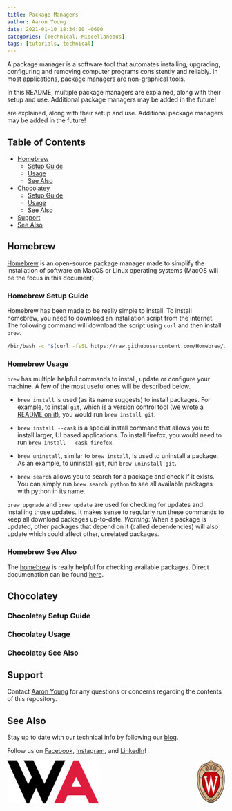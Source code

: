 ```yaml
---
title: Package Managers
author: Aaron Young
date: 2021-01-10 18:34:00 -0600
categories: [Technical, Miscellaneous]
tags: [tutorials, technical]
---
```


A package manager is a software tool that automates installing, upgrading, configuring and removing computer programs consistently and reliably. In most applications, package managers are non-graphical tools.

In this README, multiple package managers are explained, along with their setup and use. Additional package managers may be added in the future!

are explained, along with their setup and use. Additional package managers may be added in the future!

## Table of Contents
- [Homebrew](#homebrew)
	- [Setup Guide](#homebrew-setup-guide)
	- [Usage](#homebrew-usage)
	- [See Also](#homebrew-see-also)
- [Chocolatey](#chocolatey)
	- [Setup Guide](#chocolatey-setup-guide)
	- [Usage](#chocolateyusage)
	- [See Also](#chocolatey-see-also)
- [Support](#support)
- [See Also](#see-also)


## Homebrew

[Homebrew](https://brew.sh/) is an open-source package manager made to simplify the installation of software on MacOS or Linux operating systems (MacOS will be the focus in this document).

### Homebrew Setup Guide

Homebrew has been made to be really simple to install. To install homebrew, you need to download an installation script from the internet. The following command will download the script using `curl` and then install `brew`.

```bash
/bin/bash -c "$(curl -fsSL https://raw.githubusercontent.com/Homebrew/install/HEAD/install.sh)"
```

### Homebrew Usage

`brew` has multiple helpful commands to install, update or configure your machine. A few of the most useful ones will be described below.

- `brew install` is used (as its name suggests) to install packages. For example, to install `git`, which is a version control tool [(we wrote a README on it)](/wa_wiki/technical/Git.html), you would run `brew install git`.

- `brew install --cask` is a special install command that allows you to install larger, UI based applications. To install firefox, you would need to run `brew install --cask firefox`.

- `brew uninstall`, similar to `brew install`, is used to uninstall a package. As an example, to uninstall `git`, run `brew uninstall git`.

- `brew search` allows you to search for a package and check if it exists. You can simply run `brew search python` to see all available packages with python in its name.

`brew upgrade` and `brew update` are used for checking for updates and installing those updates. It makes sense to regularly run these commands to keep all download packages up-to-date. _Warning_: When a package is updated, other packages that depend on it (called dependencies) will also update which could affect other, unrelated packages.

### Homebrew See Also

The [homebrew](https://brew.sh/) is really helpful for checking available packages. Direct documenation can be found [here](https://docs.brew.sh/).

## Chocolatey
### Chocolatey Setup Guide
### Chocolatey Usage
### Chocolatey See Also

## Support

Contact [Aaron Young](aryoung5@wisc.edu) for any questions or concerns regarding the contents of this repository.

## See Also

Stay up to date with our technical info by following our [blog](https://www.wisconsinautonomous.org/blog).

Follow us on [Facebook](https://www.facebook.com/wisconsinautonomous/), [Instagram](https://www.instagram.com/wisconsinautonomous/), and [LinkedIn](https://www.linkedin.com/company/wisconsin-autonomous/about/)!

<img src="https://github.com/WisconsinAutonomous/wa-resources/blob/master/Images/WA.png?raw=true" alt="Wisconsin Autonomous Logo" height="100px">  <img src="https://github.com/WisconsinAutonomous/wa-resources/blob/master/Images/UWCrest.png?raw=true" alt="University of Wisconsin - Madison Crest" height="100px" align="right">